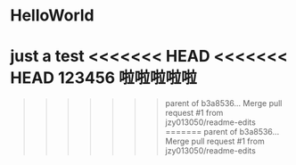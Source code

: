 # HelloWorld
just a test
<<<<<<< HEAD
<<<<<<< HEAD
123456
啦啦啦啦啦
=======
>>>>>>> parent of b3a8536... Merge pull request #1 from jzy013050/readme-edits
=======
>>>>>>> parent of b3a8536... Merge pull request #1 from jzy013050/readme-edits
